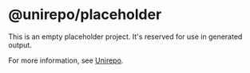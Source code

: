 # @unirepo/placeholder

This is an empty placeholder project. It's reserved for use in generated output.

For more information, see [Unirepo](https://github.com/brandonbloom/uni).
